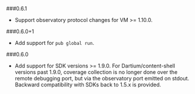 ###0.6.1
 * Support observatory protocol changes for VM >= 1.10.0.

###0.6.0+1
 * Add support for `pub global run`.

###0.6.0
  * Add support for SDK versions >= 1.9.0. For Dartium/content-shell versions
    past 1.9.0, coverage collection is no longer done over the remote debugging
    port, but via the observatory port emitted on stdout. Backward
    compatibility with SDKs back to 1.5.x is provided.
